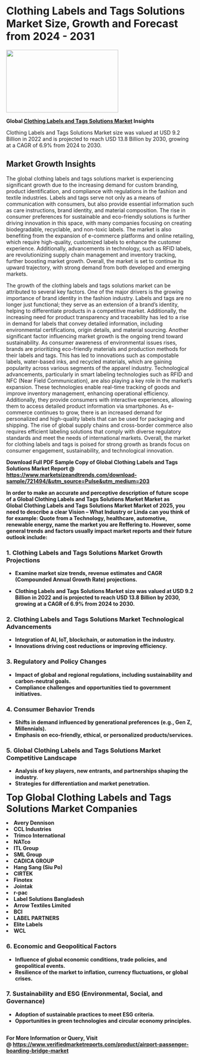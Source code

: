 <H1>Clothing Labels and Tags Solutions Market Size, Growth and Forecast from 2024 - 2031</H1><img class="aligncenter size-medium wp-image-584254" src="https://thirdeyenews.in/wp-content/uploads/2024/09/Global-Market-Research-300x168.jpeg" alt="" width="300" height="168" /><p><strong>Global&nbsp;<a href="https://www.marketsizeandtrends.com/download-sample/721494/&amp;utm_source=Pulse&amp;utm_medium=203">Clothing Labels and Tags Solutions Market</a> Insights</strong></p><p>Clothing Labels and Tags Solutions Market size was valued at USD 9.2 Billion in 2022 and is projected to reach USD 13.8 Billion by 2030, growing at a CAGR of 6.9% from 2024 to 2030.</p><p><h2>Market Growth Insights</h2> <p>The global clothing labels and tags solutions market is experiencing significant growth due to the increasing demand for custom branding, product identification, and compliance with regulations in the fashion and textile industries. Labels and tags serve not only as a means of communication with consumers, but also provide essential information such as care instructions, brand identity, and material composition. The rise in consumer preferences for sustainable and eco-friendly solutions is further driving innovation in this space, with many companies focusing on creating biodegradable, recyclable, and non-toxic labels. The market is also benefiting from the expansion of e-commerce platforms and online retailing, which require high-quality, customized labels to enhance the customer experience. Additionally, advancements in technology, such as RFID labels, are revolutionizing supply chain management and inventory tracking, further boosting market growth. Overall, the market is set to continue its upward trajectory, with strong demand from both developed and emerging markets.</p> <p><strong></strong></p> <p>The growth of the clothing labels and tags solutions market can be attributed to several key factors. One of the major drivers is the growing importance of brand identity in the fashion industry. Labels and tags are no longer just functional; they serve as an extension of a brand’s identity, helping to differentiate products in a competitive market. Additionally, the increasing need for product transparency and traceability has led to a rise in demand for labels that convey detailed information, including environmental certifications, origin details, and material sourcing. Another significant factor influencing market growth is the ongoing trend toward sustainability. As consumer awareness of environmental issues rises, brands are prioritizing eco-friendly materials and production methods for their labels and tags. This has led to innovations such as compostable labels, water-based inks, and recycled materials, which are gaining popularity across various segments of the apparel industry. Technological advancements, particularly in smart labeling technologies such as RFID and NFC (Near Field Communication), are also playing a key role in the market’s expansion. These technologies enable real-time tracking of goods and improve inventory management, enhancing operational efficiency. Additionally, they provide consumers with interactive experiences, allowing them to access detailed product information via smartphones. As e-commerce continues to grow, there is an increased demand for personalized and high-quality labels that can be used for packaging and shipping. The rise of global supply chains and cross-border commerce also requires efficient labeling solutions that comply with diverse regulatory standards and meet the needs of international markets. Overall, the market for clothing labels and tags is poised for strong growth as brands focus on consumer engagement, sustainability, and technological innovation.</p> <p><strong></p><p><span class=""><strong>Download Full PDF Sample Copy of Global Clothing Labels and Tags Solutions Market Report</strong> @ <a href="https://www.marketsizeandtrends.com/download-sample/721494/&amp;utm_source=Pulse&amp;utm_medium=203" target="_blank">https://www.marketsizeandtrends.com/download-sample/721494/&amp;utm_source=Pulse&amp;utm_medium=203</a></span></p><p>In order to make an accurate and perceptive description of future scope of a Global&nbsp;Clothing Labels and Tags Solutions Market Market as Global&nbsp;Clothing Labels and Tags Solutions Market Market of 2025, you need to describe a clear Vision &ndash; What Industry or Linda can you think of for example: Quote from a Technology, healthcare, automotive, renewable energy, name the market you are Reffering to. However, some general trends and factors usually impact market reports and their future outlook include:</p><h3>1.&nbsp;<strong>Clothing Labels and Tags Solutions Market Growth Projections</strong></h3><ul><li>Examine market size trends, revenue estimates and CAGR (Compounded Annual Growth Rate) projections.</li><li><p>Clothing Labels and Tags Solutions Market size was valued at USD 9.2 Billion in 2022 and is projected to reach USD 13.8 Billion by 2030, growing at a CAGR of 6.9% from 2024 to 2030.</p></li></ul><h3>2.&nbsp;<strong>Clothing Labels and Tags Solutions Market Technological Advancements</strong></h3><ul><li>Integration of AI, IoT, blockchain, or automation in the industry.</li><li>Innovations driving cost reductions or improving efficiency.</li></ul><h3>3.&nbsp;<strong>Regulatory and Policy Changes</strong></h3><ul><li>Impact of global and regional regulations, including sustainability and carbon-neutral goals.</li><li>Compliance challenges and opportunities tied to government initiatives.</li></ul><h3>4.&nbsp;<strong>Consumer Behavior Trends</strong></h3><ul><li>Shifts in demand influenced by generational preferences (e.g., Gen Z, Millennials).</li><li>Emphasis on eco-friendly, ethical, or personalized products/services.</li></ul><h3>5.&nbsp;<strong>Global Clothing Labels and Tags Solutions Market Competitive Landscape</strong></h3><ul><li>Analysis of key players, new entrants, and partnerships shaping the industry.</li><li>Strategies for differentiation and market penetration.</li></ul><p data-pm-slice="1 1 []"><span style="color: inherit; font-family: inherit; font-size: 25px;">Top Global Clothing Labels and Tags Solutions Market Companies</span></p><div class="" data-test-id=""><p><li>Avery Dennison</li><li> CCL Industries</li><li> Trimco International</li><li> NATco</li><li> ITL Group</li><li> SML Group</li><li> CADICA GROUP</li><li> Hang Sang (Siu Po)</li><li> CIRTEK</li><li> Finotex</li><li> Jointak</li><li> r-pac</li><li> Label Solutions Bangladesh</li><li> Arrow Textiles Limited</li><li> BCI</li><li> LABEL PARTNERS</li><li> Elite Labels</li><li> WCL</li></p></div><h3>6.&nbsp;<strong>Economic and Geopolitical Factors</strong></h3><ul><li>Influence of global economic conditions, trade policies, and geopolitical events.</li><li>Resilience of the market to inflation, currency fluctuations, or global crises.</li></ul><h3>7.&nbsp;<strong>Sustainability and ESG (Environmental, Social, and Governance)</strong></h3><ul><li>Adoption of sustainable practices to meet ESG criteria.</li><li>Opportunities in green technologies and circular economy principles.</li></ul><h2><strong style="font-size: 14px;">For More Information or Query, Visit @&nbsp;</strong><a style="background-color: #ffffff; font-size: 14px;" href="https://www.marketsizeandtrends.com/report/clothing-labels-and-tags-solutions-market/" target="_blank">https://www.verifiedmarketreports.com/product/airport-passenger-boarding-bridge-market</a></h2>
